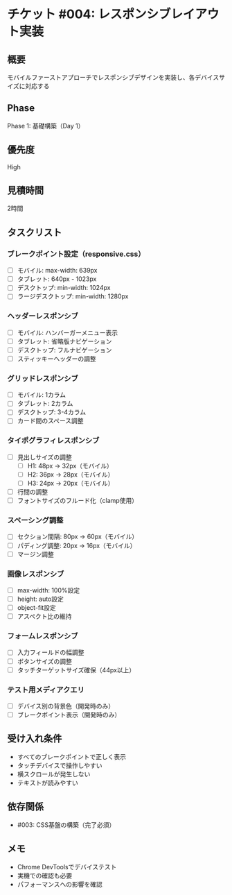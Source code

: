 # チケット #004: レスポンシブレイアウト実装

## 概要
モバイルファーストアプローチでレスポンシブデザインを実装し、各デバイスサイズに対応する

## Phase
Phase 1: 基礎構築（Day 1）

## 優先度
High

## 見積時間
2時間

## タスクリスト

### ブレークポイント設定（responsive.css）
- [ ] モバイル: max-width: 639px
- [ ] タブレット: 640px - 1023px
- [ ] デスクトップ: min-width: 1024px
- [ ] ラージデスクトップ: min-width: 1280px

### ヘッダーレスポンシブ
- [ ] モバイル: ハンバーガーメニュー表示
- [ ] タブレット: 省略版ナビゲーション
- [ ] デスクトップ: フルナビゲーション
- [ ] スティッキーヘッダーの調整

### グリッドレスポンシブ
- [ ] モバイル: 1カラム
- [ ] タブレット: 2カラム
- [ ] デスクトップ: 3-4カラム
- [ ] カード間のスペース調整

### タイポグラフィレスポンシブ
- [ ] 見出しサイズの調整
  - [ ] H1: 48px → 32px（モバイル）
  - [ ] H2: 36px → 28px（モバイル）
  - [ ] H3: 24px → 20px（モバイル）
- [ ] 行間の調整
- [ ] フォントサイズのフルード化（clamp使用）

### スペーシング調整
- [ ] セクション間隔: 80px → 60px（モバイル）
- [ ] パディング調整: 20px → 16px（モバイル）
- [ ] マージン調整

### 画像レスポンシブ
- [ ] max-width: 100%設定
- [ ] height: auto設定
- [ ] object-fit設定
- [ ] アスペクト比の維持

### フォームレスポンシブ
- [ ] 入力フィールドの幅調整
- [ ] ボタンサイズの調整
- [ ] タッチターゲットサイズ確保（44px以上）

### テスト用メディアクエリ
- [ ] デバイス別の背景色（開発時のみ）
- [ ] ブレークポイント表示（開発時のみ）

## 受け入れ条件
- すべてのブレークポイントで正しく表示
- タッチデバイスで操作しやすい
- 横スクロールが発生しない
- テキストが読みやすい

## 依存関係
- #003: CSS基盤の構築（完了必須）

## メモ
- Chrome DevToolsでデバイステスト
- 実機での確認も必要
- パフォーマンスへの影響を確認